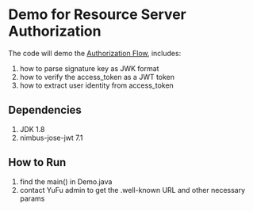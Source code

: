 # Demo for Resource Server Authorization

The code will demo the [Authorization Flow](https://docs.qq.com/doc/DSEN0SlhZWWFJSHR4), includes:  

1. how to parse signature key as JWK format
2. how to verify the access_token as a JWT token
3. how to extract user identity from access_token

## Dependencies

1. JDK 1.8
2. nimbus-jose-jwt 7.1

## How to Run

1. find the main() in Demo.java
2. contact YuFu admin to get the .well-known URL and other necessary params
